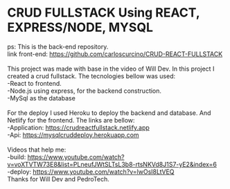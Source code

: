 # CRUD FULLSTACK Using REACT, EXPRESS/NODE, MYSQL
ps: This is the back-end repository.<br>
link front-end: https://github.com/carloscurcino/CRUD-REACT-FULLSTACK <br><br>
This project was made with base in the video of Will Dev. In this project I created a crud fullstack.
The tecnologies bellow was used:<br>
-React to frontend.<br>
-Node.js using express, for the backend construction.<br>
-MySql as the database<br>
<br>
For the deploy I used Heroku to deploy the backend and database. And Netlify for the frontend. The links are bellow:<br>
-Application: https://crudreactfullstack.netlify.app <br>
-Api: https://mysqlcruddeploy.herokuapp.com <br>
<br>
Videos that help me:<br>
-build: https://www.youtube.com/watch?v=voXTVTW73E8&list=PLneufJWtSLTsL3b8-rtsNKVd8J1S7-yE2&index=6 <br>
-deploy: https://www.youtube.com/watch?v=lwOsI8LtVEQ <br>
Thanks for Will Dev and PedroTech.
